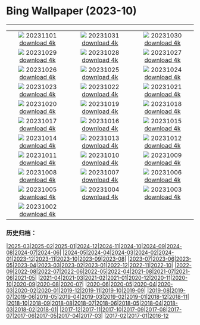 # Bing Wallpaper (2023-10)
**************
| | | |
| :----: | :----: | :----: |
| ![](https://www.bing.com/th?id=OHR.HautBarr_EN-IN3887832280_1920x1080.jpg) 20231101 [download 4k](https://www.bing.com/th?id=OHR.HautBarr_EN-IN3887832280_UHD.jpg) | ![](https://www.bing.com/th?id=OHR.FuzerCastle_EN-IN7089088416_1920x1080.jpg) 20231031 [download 4k](https://www.bing.com/th?id=OHR.FuzerCastle_EN-IN7089088416_UHD.jpg) | ![](https://www.bing.com/th?id=OHR.AutumnRaven_EN-IN6850233265_1920x1080.jpg) 20231030 [download 4k](https://www.bing.com/th?id=OHR.AutumnRaven_EN-IN6850233265_UHD.jpg) |
| ![](https://www.bing.com/th?id=OHR.SavannahSculpture_EN-IN6597783856_1920x1080.jpg) 20231029 [download 4k](https://www.bing.com/th?id=OHR.SavannahSculpture_EN-IN6597783856_UHD.jpg) | ![](https://www.bing.com/th?id=OHR.FiveWinds_EN-IN6400714117_1920x1080.jpg) 20231028 [download 4k](https://www.bing.com/th?id=OHR.FiveWinds_EN-IN6400714117_UHD.jpg) | ![](https://www.bing.com/th?id=OHR.OldBridgeSkye_EN-IN6114591021_1920x1080.jpg) 20231027 [download 4k](https://www.bing.com/th?id=OHR.OldBridgeSkye_EN-IN6114591021_UHD.jpg) |
| ![](https://www.bing.com/th?id=OHR.ViennaAutumn_EN-IN5923148753_1920x1080.jpg) 20231026 [download 4k](https://www.bing.com/th?id=OHR.ViennaAutumn_EN-IN5923148753_UHD.jpg) | ![](https://www.bing.com/th?id=OHR.GrandStaircase_EN-IN5738946935_1920x1080.jpg) 20231025 [download 4k](https://www.bing.com/th?id=OHR.GrandStaircase_EN-IN5738946935_UHD.jpg) | ![](https://www.bing.com/th?id=OHR.VijayadashamiFestival_EN-IN5330705675_1920x1080.jpg) 20231024 [download 4k](https://www.bing.com/th?id=OHR.VijayadashamiFestival_EN-IN5330705675_UHD.jpg) |
| ![](https://www.bing.com/th?id=OHR.PoconosMaze_EN-IN9531761030_1920x1080.jpg) 20231023 [download 4k](https://www.bing.com/th?id=OHR.PoconosMaze_EN-IN9531761030_UHD.jpg) | ![](https://www.bing.com/th?id=OHR.AstoriaBridge_EN-IN4923523850_1920x1080.jpg) 20231022 [download 4k](https://www.bing.com/th?id=OHR.AstoriaBridge_EN-IN4923523850_UHD.jpg) | ![](https://www.bing.com/th?id=OHR.MehrangarhJodhpur_EN-IN9646660866_1920x1080.jpg) 20231021 [download 4k](https://www.bing.com/th?id=OHR.MehrangarhJodhpur_EN-IN9646660866_UHD.jpg) |
| ![](https://www.bing.com/th?id=OHR.PygmySloth_EN-IN4513982904_1920x1080.jpg) 20231020 [download 4k](https://www.bing.com/th?id=OHR.PygmySloth_EN-IN4513982904_UHD.jpg) | ![](https://www.bing.com/th?id=OHR.GoddessDurga_EN-IN0729980140_1920x1080.jpg) 20231019 [download 4k](https://www.bing.com/th?id=OHR.GoddessDurga_EN-IN0729980140_UHD.jpg) | ![](https://www.bing.com/th?id=OHR.KodiakAlaska_EN-IN7392777987_1920x1080.jpg) 20231018 [download 4k](https://www.bing.com/th?id=OHR.KodiakAlaska_EN-IN7392777987_UHD.jpg) |
| ![](https://www.bing.com/th?id=OHR.SpreadsheetDay_EN-IN8150896497_1920x1080.jpg) 20231017 [download 4k](https://www.bing.com/th?id=OHR.SpreadsheetDay_EN-IN8150896497_UHD.jpg) | ![](https://www.bing.com/th?id=OHR.GoldenEnchantments_EN-IN7563060765_1920x1080.jpg) 20231016 [download 4k](https://www.bing.com/th?id=OHR.GoldenEnchantments_EN-IN7563060765_UHD.jpg) | ![](https://www.bing.com/th?id=OHR.AutumnHedgehog_EN-IN7225406586_1920x1080.jpg) 20231015 [download 4k](https://www.bing.com/th?id=OHR.AutumnHedgehog_EN-IN7225406586_UHD.jpg) |
| ![](https://www.bing.com/th?id=OHR.RingEclipse_EN-IN6870021525_1920x1080.jpg) 20231014 [download 4k](https://www.bing.com/th?id=OHR.RingEclipse_EN-IN6870021525_UHD.jpg) | ![](https://www.bing.com/th?id=OHR.ViesteItaly_EN-IN6591847395_1920x1080.jpg) 20231013 [download 4k](https://www.bing.com/th?id=OHR.ViesteItaly_EN-IN6591847395_UHD.jpg) | ![](https://www.bing.com/th?id=OHR.IdahoBarn_EN-IN6140166032_1920x1080.jpg) 20231012 [download 4k](https://www.bing.com/th?id=OHR.IdahoBarn_EN-IN6140166032_UHD.jpg) |
| ![](https://www.bing.com/th?id=OHR.JohnDayFossil_EN-IN5898727477_1920x1080.jpg) 20231011 [download 4k](https://www.bing.com/th?id=OHR.JohnDayFossil_EN-IN5898727477_UHD.jpg) | ![](https://www.bing.com/th?id=OHR.SoprisSunrise_EN-IN4707739912_1920x1080.jpg) 20231010 [download 4k](https://www.bing.com/th?id=OHR.SoprisSunrise_EN-IN4707739912_UHD.jpg) | ![](https://www.bing.com/th?id=OHR.GwaliorFortMP_EN-IN4137933501_1920x1080.jpg) 20231009 [download 4k](https://www.bing.com/th?id=OHR.GwaliorFortMP_EN-IN4137933501_UHD.jpg) |
| ![](https://www.bing.com/th?id=OHR.OctoClam_EN-IN3159038721_1920x1080.jpg) 20231008 [download 4k](https://www.bing.com/th?id=OHR.OctoClam_EN-IN3159038721_UHD.jpg) | ![](https://www.bing.com/th?id=OHR.GrizzlyFalls_EN-IN2755577856_1920x1080.jpg) 20231007 [download 4k](https://www.bing.com/th?id=OHR.GrizzlyFalls_EN-IN2755577856_UHD.jpg) | ![](https://www.bing.com/th?id=OHR.TaughannockFalls_EN-IN2385233459_1920x1080.jpg) 20231006 [download 4k](https://www.bing.com/th?id=OHR.TaughannockFalls_EN-IN2385233459_UHD.jpg) |
| ![](https://www.bing.com/th?id=OHR.GentooJump_EN-IN2482357761_1920x1080.jpg) 20231005 [download 4k](https://www.bing.com/th?id=OHR.GentooJump_EN-IN2482357761_UHD.jpg) | ![](https://www.bing.com/th?id=OHR.TarantulaNebula_EN-IN5707966238_1920x1080.jpg) 20231004 [download 4k](https://www.bing.com/th?id=OHR.TarantulaNebula_EN-IN5707966238_UHD.jpg) | ![](https://www.bing.com/th?id=OHR.WhitsundaySwirl_EN-IN5486180596_1920x1080.jpg) 20231003 [download 4k](https://www.bing.com/th?id=OHR.WhitsundaySwirl_EN-IN5486180596_UHD.jpg) |
| ![](https://www.bing.com/th?id=OHR.MahatmaGandhi_EN-IN0914326367_1920x1080.jpg) 20231002 [download 4k](https://www.bing.com/th?id=OHR.MahatmaGandhi_EN-IN0914326367_UHD.jpg) |  |  |

### 历史归档：

|[2025-03](bing/2025-03/2025-03.md)|[2025-02](bing/2025-02/2025-02.md)|[2025-01](bing/2025-01/2025-01.md)|[2024-12](bing/2024-12/2024-12.md)|[2024-11](bing/2024-11/2024-11.md)|[2024-10](bing/2024-10/2024-10.md)|[2024-09](bing/2024-09/2024-09.md)|[2024-08](bing/2024-08/2024-08.md)|[2024-07](bing/2024-07/2024-07.md)|[2024-06](bing/2024-06/2024-06.md)|
|[2024-05](bing/2024-05/2024-05.md)|[2024-04](bing/2024-04/2024-04.md)|[2024-03](bing/2024-03/2024-03.md)|[2024-02](bing/2024-02/2024-02.md)|[2024-01](bing/2024-01/2024-01.md)|[2023-12](bing/2023-12/2023-12.md)|[2023-11](bing/2023-11/2023-11.md)|[2023-10](bing/2023-10/2023-10.md)|[2023-09](bing/2023-09/2023-09.md)|[2023-08](bing/2023-08/2023-08.md)|
|[2023-07](bing/2023-07/2023-07.md)|[2023-06](bing/2023-06/2023-06.md)|[2023-05](bing/2023-05/2023-05.md)|[2023-04](bing/2023-04/2023-04.md)|[2023-03](bing/2023-03/2023-03.md)|[2023-02](bing/2023-02/2023-02.md)|[2023-01](bing/2023-01/2023-01.md)|[2022-12](bing/2022-12/2022-12.md)|[2022-11](bing/2022-11/2022-11.md)|[2022-10](bing/2022-10/2022-10.md)|
|[2022-09](bing/2022-09/2022-09.md)|[2022-08](bing/2022-08/2022-08.md)|[2022-07](bing/2022-07/2022-07.md)|[2022-06](bing/2022-06/2022-06.md)|[2022-05](bing/2022-05/2022-05.md)|[2022-04](bing/2022-04/2022-04.md)|[2021-08](bing/2021-08/2021-08.md)|[2021-07](bing/2021-07/2021-07.md)|[2021-06](bing/2021-06/2021-06.md)|[2021-05](bing/2021-05/2021-05.md)|
|[2021-04](bing/2021-04/2021-04.md)|[2021-03](bing/2021-03/2021-03.md)|[2021-02](bing/2021-02/2021-02.md)|[2021-01](bing/2021-01/2021-01.md)|[2020-12](bing/2020-12/2020-12.md)|[2020-11](bing/2020-11/2020-11.md)|[2020-10](bing/2020-10/2020-10.md)|[2020-09](bing/2020-09/2020-09.md)|[2020-08](bing/2020-08/2020-08.md)|[2020-07](bing/2020-07/2020-07.md)|
|[2020-06](bing/2020-06/2020-06.md)|[2020-05](bing/2020-05/2020-05.md)|[2020-04](bing/2020-04/2020-04.md)|[2020-03](bing/2020-03/2020-03.md)|[2020-02](bing/2020-02/2020-02.md)|[2020-01](bing/2020-01/2020-01.md)|[2019-12](bing/2019-12/2019-12.md)|[2019-11](bing/2019-11/2019-11.md)|[2019-10](bing/2019-10/2019-10.md)|[2019-09](bing/2019-09/2019-09.md)|
|[2019-08](bing/2019-08/2019-08.md)|[2019-07](bing/2019-07/2019-07.md)|[2019-06](bing/2019-06/2019-06.md)|[2019-05](bing/2019-05/2019-05.md)|[2019-04](bing/2019-04/2019-04.md)|[2019-03](bing/2019-03/2019-03.md)|[2019-02](bing/2019-02/2019-02.md)|[2019-01](bing/2019-01/2019-01.md)|[2018-12](bing/2018-12/2018-12.md)|[2018-11](bing/2018-11/2018-11.md)|
|[2018-10](bing/2018-10/2018-10.md)|[2018-09](bing/2018-09/2018-09.md)|[2018-08](bing/2018-08/2018-08.md)|[2018-07](bing/2018-07/2018-07.md)|[2018-06](bing/2018-06/2018-06.md)|[2018-05](bing/2018-05/2018-05.md)|[2018-04](bing/2018-04/2018-04.md)|[2018-03](bing/2018-03/2018-03.md)|[2018-02](bing/2018-02/2018-02.md)|[2018-01](bing/2018-01/2018-01.md)|
|[2017-12](bing/2017-12/2017-12.md)|[2017-11](bing/2017-11/2017-11.md)|[2017-10](bing/2017-10/2017-10.md)|[2017-09](bing/2017-09/2017-09.md)|[2017-08](bing/2017-08/2017-08.md)|[2017-07](bing/2017-07/2017-07.md)|[2017-06](bing/2017-06/2017-06.md)|[2017-05](bing/2017-05/2017-05.md)|[2017-04](bing/2017-04/2017-04.md)|[2017-03](bing/2017-03/2017-03.md)|
|[2017-02](bing/2017-02/2017-02.md)|[2017-01](bing/2017-01/2017-01.md)|[2016-12](bing/2016-12/2016-12.md)